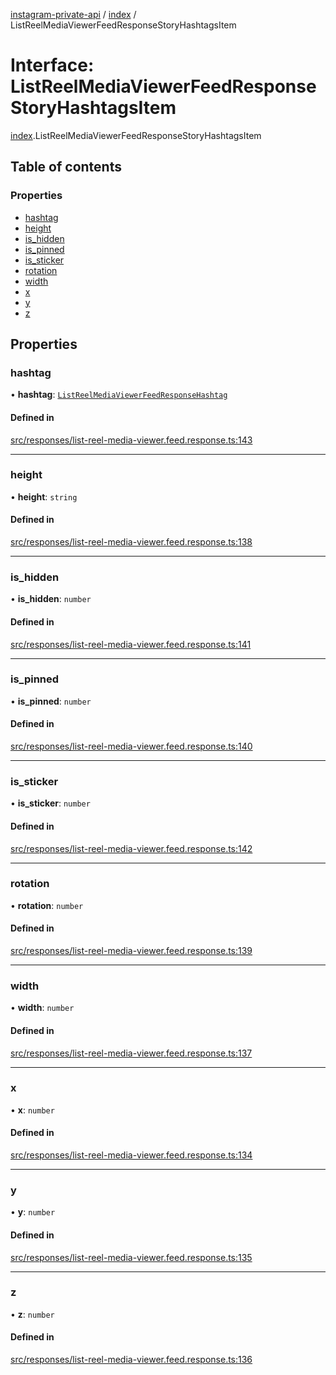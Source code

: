 [instagram-private-api](../../README.md) / [index](../../modules/index.md) / ListReelMediaViewerFeedResponseStoryHashtagsItem

# Interface: ListReelMediaViewerFeedResponseStoryHashtagsItem

[index](../../modules/index.md).ListReelMediaViewerFeedResponseStoryHashtagsItem

## Table of contents

### Properties

- [hashtag](ListReelMediaViewerFeedResponseStoryHashtagsItem.md#hashtag)
- [height](ListReelMediaViewerFeedResponseStoryHashtagsItem.md#height)
- [is\_hidden](ListReelMediaViewerFeedResponseStoryHashtagsItem.md#is_hidden)
- [is\_pinned](ListReelMediaViewerFeedResponseStoryHashtagsItem.md#is_pinned)
- [is\_sticker](ListReelMediaViewerFeedResponseStoryHashtagsItem.md#is_sticker)
- [rotation](ListReelMediaViewerFeedResponseStoryHashtagsItem.md#rotation)
- [width](ListReelMediaViewerFeedResponseStoryHashtagsItem.md#width)
- [x](ListReelMediaViewerFeedResponseStoryHashtagsItem.md#x)
- [y](ListReelMediaViewerFeedResponseStoryHashtagsItem.md#y)
- [z](ListReelMediaViewerFeedResponseStoryHashtagsItem.md#z)

## Properties

### hashtag

• **hashtag**: [`ListReelMediaViewerFeedResponseHashtag`](ListReelMediaViewerFeedResponseHashtag.md)

#### Defined in

[src/responses/list-reel-media-viewer.feed.response.ts:143](https://github.com/Nerixyz/instagram-private-api/blob/0e0721c/src/responses/list-reel-media-viewer.feed.response.ts#L143)

___

### height

• **height**: `string`

#### Defined in

[src/responses/list-reel-media-viewer.feed.response.ts:138](https://github.com/Nerixyz/instagram-private-api/blob/0e0721c/src/responses/list-reel-media-viewer.feed.response.ts#L138)

___

### is\_hidden

• **is\_hidden**: `number`

#### Defined in

[src/responses/list-reel-media-viewer.feed.response.ts:141](https://github.com/Nerixyz/instagram-private-api/blob/0e0721c/src/responses/list-reel-media-viewer.feed.response.ts#L141)

___

### is\_pinned

• **is\_pinned**: `number`

#### Defined in

[src/responses/list-reel-media-viewer.feed.response.ts:140](https://github.com/Nerixyz/instagram-private-api/blob/0e0721c/src/responses/list-reel-media-viewer.feed.response.ts#L140)

___

### is\_sticker

• **is\_sticker**: `number`

#### Defined in

[src/responses/list-reel-media-viewer.feed.response.ts:142](https://github.com/Nerixyz/instagram-private-api/blob/0e0721c/src/responses/list-reel-media-viewer.feed.response.ts#L142)

___

### rotation

• **rotation**: `number`

#### Defined in

[src/responses/list-reel-media-viewer.feed.response.ts:139](https://github.com/Nerixyz/instagram-private-api/blob/0e0721c/src/responses/list-reel-media-viewer.feed.response.ts#L139)

___

### width

• **width**: `number`

#### Defined in

[src/responses/list-reel-media-viewer.feed.response.ts:137](https://github.com/Nerixyz/instagram-private-api/blob/0e0721c/src/responses/list-reel-media-viewer.feed.response.ts#L137)

___

### x

• **x**: `number`

#### Defined in

[src/responses/list-reel-media-viewer.feed.response.ts:134](https://github.com/Nerixyz/instagram-private-api/blob/0e0721c/src/responses/list-reel-media-viewer.feed.response.ts#L134)

___

### y

• **y**: `number`

#### Defined in

[src/responses/list-reel-media-viewer.feed.response.ts:135](https://github.com/Nerixyz/instagram-private-api/blob/0e0721c/src/responses/list-reel-media-viewer.feed.response.ts#L135)

___

### z

• **z**: `number`

#### Defined in

[src/responses/list-reel-media-viewer.feed.response.ts:136](https://github.com/Nerixyz/instagram-private-api/blob/0e0721c/src/responses/list-reel-media-viewer.feed.response.ts#L136)
